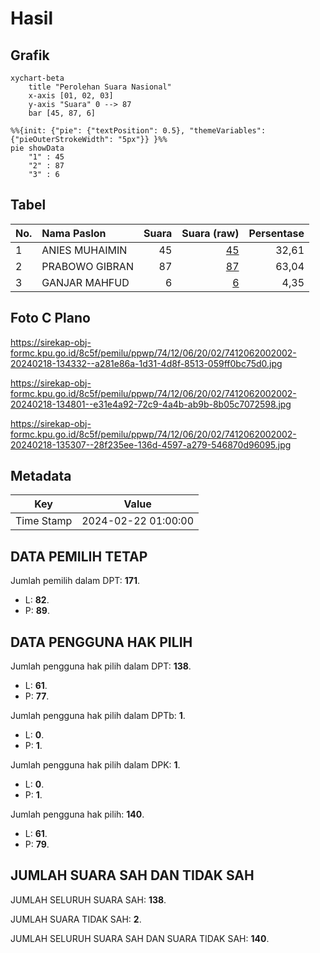 # Hasil

## Grafik

```mermaid
xychart-beta
    title "Perolehan Suara Nasional"
    x-axis [01, 02, 03]
    y-axis "Suara" 0 --> 87
    bar [45, 87, 6]
```

```mermaid
%%{init: {"pie": {"textPosition": 0.5}, "themeVariables": {"pieOuterStrokeWidth": "5px"}} }%%
pie showData
    "1" : 45
    "2" : 87
    "3" : 6
```

## Tabel

| No. | Nama Paslon    | Suara | Suara (raw) | Persentase |
|:--- |:-------------- | -----:| -----------:| ----------:|
| 1   | ANIES MUHAIMIN | 45    | [45][p-1]   | 32,61      |
| 2   | PRABOWO GIBRAN | 87    | [87][p-2]   | 63,04      |
| 3   | GANJAR MAHFUD  | 6     | [6][p-3]    | 4,35       |


[p-1]: https://github.com/gigit-pemilu/pemilu-2024/blob/main/pilpres/hitung-suara/sub/74-sulawesi-tenggara/sub/12-konawe-kepulauan/sub/06-wawonii-selatan/sub/2002-bobolio/sub/002-tps/sub/paslon-1.txt
[p-2]: https://github.com/gigit-pemilu/pemilu-2024/blob/main/pilpres/hitung-suara/sub/74-sulawesi-tenggara/sub/12-konawe-kepulauan/sub/06-wawonii-selatan/sub/2002-bobolio/sub/002-tps/sub/paslon-2.txt
[p-3]: https://github.com/gigit-pemilu/pemilu-2024/blob/main/pilpres/hitung-suara/sub/74-sulawesi-tenggara/sub/12-konawe-kepulauan/sub/06-wawonii-selatan/sub/2002-bobolio/sub/002-tps/sub/paslon-3.txt

## Foto C Plano

https://sirekap-obj-formc.kpu.go.id/8c5f/pemilu/ppwp/74/12/06/20/02/7412062002002-20240218-134332--a281e86a-1d31-4d8f-8513-059ff0bc75d0.jpg

https://sirekap-obj-formc.kpu.go.id/8c5f/pemilu/ppwp/74/12/06/20/02/7412062002002-20240218-134801--e31e4a92-72c9-4a4b-ab9b-8b05c7072598.jpg

https://sirekap-obj-formc.kpu.go.id/8c5f/pemilu/ppwp/74/12/06/20/02/7412062002002-20240218-135307--28f235ee-136d-4597-a279-546870d96095.jpg


## Metadata

| Key        | Value               |
| ---------- | ------------------- |
| Time Stamp | 2024-02-22 01:00:00 |


## DATA PEMILIH TETAP

Jumlah pemilih dalam DPT: **171**.
 * L: **82**.
 * P: **89**.

## DATA PENGGUNA HAK PILIH

Jumlah pengguna hak pilih dalam DPT: **138**.
 * L: **61**.
 * P: **77**.

Jumlah pengguna hak pilih dalam DPTb: **1**.
 * L: **0**.
 * P: **1**.

Jumlah pengguna hak pilih dalam DPK: **1**.
 * L: **0**.
 * P: **1**.

Jumlah pengguna hak pilih: **140**.
 * L: **61**.
 * P: **79**.

## JUMLAH SUARA SAH DAN TIDAK SAH

JUMLAH SELURUH SUARA SAH: **138**.

JUMLAH SUARA TIDAK SAH: **2**.

JUMLAH SELURUH SUARA SAH DAN SUARA TIDAK SAH: **140**.


